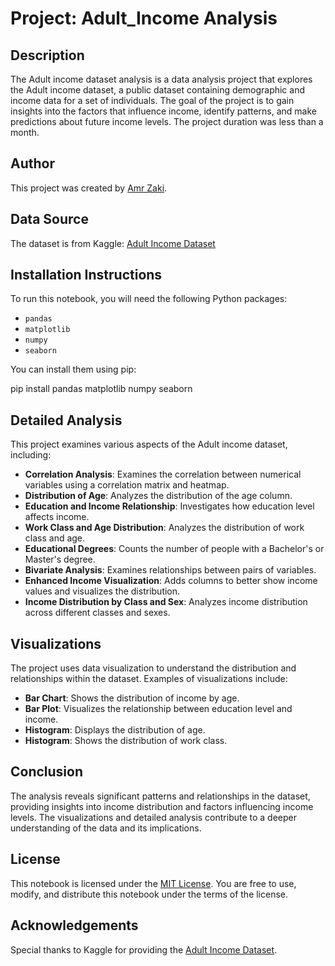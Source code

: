 # Project: Adult_Income Analysis

## Description
The Adult income dataset analysis is a data analysis project that explores the Adult income dataset, a public dataset containing demographic and income data for a set of individuals. The goal of the project is to gain insights into the factors that influence income, identify patterns, and make predictions about future income levels. The project duration was less than a month.

## Author
This project was created by [Amr Zaki](https://www.linkedin.com/in/amr-zaki-16924a217/).

## Data Source
The dataset is from Kaggle: [Adult Income Dataset](https://www.kaggle.com/wenruliu/adult-income-dataset)

## Installation Instructions
To run this notebook, you will need the following Python packages:
- `pandas`
- `matplotlib`
- `numpy`
- `seaborn`

You can install them using pip:

pip install pandas matplotlib numpy seaborn

## Detailed Analysis
This project examines various aspects of the Adult income dataset, including:

- **Correlation Analysis**: Examines the correlation between numerical variables using a correlation matrix and heatmap.
- **Distribution of Age**: Analyzes the distribution of the age column.
- **Education and Income Relationship**: Investigates how education level affects income.
- **Work Class and Age Distribution**: Analyzes the distribution of work class and age.
- **Educational Degrees**: Counts the number of people with a Bachelor's or Master's degree.
- **Bivariate Analysis**: Examines relationships between pairs of variables.
- **Enhanced Income Visualization**: Adds columns to better show income values and visualizes the distribution.
- **Income Distribution by Class and Sex**: Analyzes income distribution across different classes and sexes.

## Visualizations
The project uses data visualization to understand the distribution and relationships within the dataset. Examples of visualizations include:

- **Bar Chart**: Shows the distribution of income by age.
- **Bar Plot**: Visualizes the relationship between education level and income.
- **Histogram**: Displays the distribution of age.
- **Histogram**: Shows the distribution of work class.


## Conclusion
The analysis reveals significant patterns and relationships in the dataset, providing insights into income distribution and factors influencing income levels. The visualizations and detailed analysis contribute to a deeper understanding of the data and its implications.

## License
This notebook is licensed under the [MIT License](https://opensource.org/licenses/MIT). You are free to use, modify, and distribute this notebook under the terms of the license.

## Acknowledgements
Special thanks to Kaggle for providing the [Adult Income Dataset](https://www.kaggle.com/wenruliu/adult-income-dataset).
